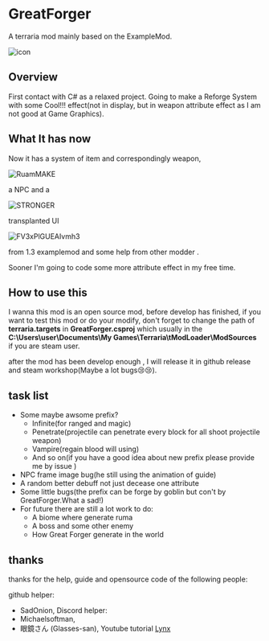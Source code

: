 # GreatForger
A terraria mod mainly based on the ExampleMod.

![icon](https://zideapicbed.oss-cn-shanghai.aliyuncs.com/img/icon.png)

## Overview

First contact with C# as a relaxed project. Going to make a Reforge System with some Cool!!! effect(not in display, but in weapon attribute effect as I am not good at Game Graphics). 

## What It has now

Now it has a system of item and correspondingly weapon, 

![RuamMAKE](https://zideapicbed.oss-cn-shanghai.aliyuncs.com/img/RuamMAKE.png)

a NPC and a 

![STRONGER](https://zideapicbed.oss-cn-shanghai.aliyuncs.com/img/STRONGER.gif)

transplanted UI

![FV3xPlGUEAIvmh3](https://zideapicbed.oss-cn-shanghai.aliyuncs.com/img/FV3xPlGUEAIvmh3.png)

from 1.3 examplemod and some help from other modder . 

Sooner I'm going to code some more attribute effect in my free time.

## How to use this

I wanna this mod is an open source mod, before develop has finished, if you want to test this mod or do your modify, don't forget to change the path of **terraria.targets** in **GreatForger.csproj** which usually in the **C:\Users\user\Documents\My Games\Terraria\tModLoader\ModSources** if you are steam user.

after the mod has been develop enough , I will release it in github release and steam workshop(Maybe a lot bugs😢😢).

## task list
- Some maybe awsome prefix?
  - Infinite(for ranged and magic)
  - Penetrate(projectile can penetrate every block for all shoot projectile weapon)
  - Vampire(regain blood will using)
  - And so on(if you have a good idea about new prefix please provide me by issue )
- NPC frame image bug(he still using the animation of guide)
- A random better debuff not just decease one attribute
- Some little bugs(the prefix can be forge by goblin but con't by GreatForger.What a sad!)
- For future there are still a lot work to do:
  - A biome where generate ruma
  - A boss and some other enemy
  - How Great Forger generate in the world


## thanks

thanks for the help, guide and opensource code of the following people:

github helper:
- SadOnion, 
Discord helper:
- Michaelsoftman,
- 眼鏡さん (Glasses-san), 
Youtube tutorial
[Lynx](https://www.youtube.com/c/FoolstudiosLynx)

